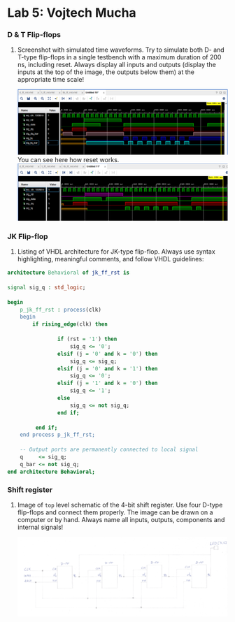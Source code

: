 # Lab 5: Vojtech Mucha

### D & T Flip-flops

1. Screenshot with simulated time waveforms. Try to simulate both D- and T-type flip-flops in a single testbench with a maximum duration of 200 ns, including reset. Always display all inputs and outputs (display the inputs at the top of the image, the outputs below them) at the appropriate time scale!

   ![your figure](https://github.com/mucha006/digital-electronics-1/blob/main/05-ffs/cv_5.PNG)
  You can see here how reset works.
   ![your figure](https://github.com/mucha006/digital-electronics-1/blob/main/05-ffs/cv_5_2.PNG)

### JK Flip-flop

1. Listing of VHDL architecture for JK-type flip-flop. Always use syntax highlighting, meaningful comments, and follow VHDL guidelines:

```vhdl
architecture Behavioral of jk_ff_rst is

signal sig_q : std_logic;

begin
    p_jk_ff_rst : process(clk)
    begin
        if rising_edge(clk) then
                
                if (rst = '1') then
                    sig_q <= '0';                    
                elsif (j = '0' and k = '0') then
                    sig_q <= sig_q;                    
                elsif (j = '0' and k = '1') then
                    sig_q <= '0';                    
                elsif (j = '1' and k = '0') then
                    sig_q <= '1';                    
                else 
                    sig_q <= not sig_q;
                end if;
                
         end if;       
    end process p_jk_ff_rst;

    -- Output ports are permanently connected to local signal
    q     <= sig_q;
    q_bar <= not sig_q;
end architecture Behavioral;
```

### Shift register

1. Image of `top` level schematic of the 4-bit shift register. Use four D-type flip-flops and connect them properly. The image can be drawn on a computer or by hand. Always name all inputs, outputs, components and internal signals!

   ![your figure](https://github.com/mucha006/digital-electronics-1/blob/main/05-ffs/Shift_register.jpg)

